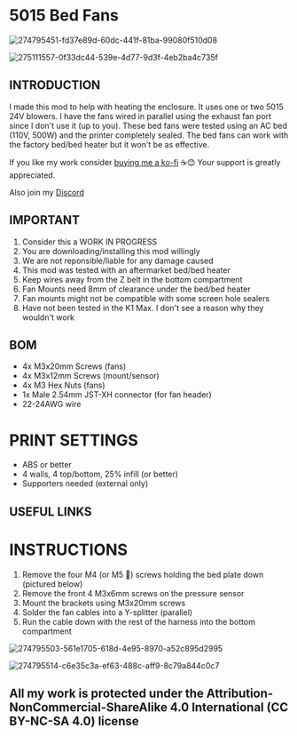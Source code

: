 # 5015 Bed Fans

![274795451-fd37e89d-60dc-441f-81ba-99080f510d08](https://github.com/DerrickDarrell/Creality-K1-K1-Max/assets/145330457/c98e4d41-0395-4537-8473-0910950deccc)

![275111557-0f33dc44-539e-4d77-9d3f-4eb2ba4c735f](https://github.com/DerrickDarrell/Creality-K1-K1-Max/assets/145330457/657c3ca9-4618-46a9-a460-325cf330ca16)



## INTRODUCTION
I made this mod to help with heating the enclosure. It uses one or two 5015 24V blowers. I have the fans wired in parallel using the exhaust fan port since I don't use it (up to you). These bed fans were tested using an AC bed (110V, 500W) and the printer completely sealed. The bed fans can work with the factory bed/bed heater but it won't be as effective. 

If you like my work consider [buying me a ko-fi](https://ko-fi.com/derrickdarrell) ☕😊 Your support is greatly appreciated.

Also join my [Discord](http://discord.gg/novusterminus)


## IMPORTANT
 
 1. Consider this a WORK IN PROGRESS
 2. You are downloading/installing this mod willingly
 3. We are not reponsible/liable for any damage caused
 4. This mod was tested with an aftermarket bed/bed heater
 5. Keep wires away from the Z belt in the bottom compartment
 6. Fan Mounts need 8mm of clearance under the bed/bed heater
 7. Fan mounts might not be compatible with some screen hole sealers
 8. Have not been tested in the K1 Max. I don't see a reason why they wouldn't work


## BOM

-  4x M3x20mm Screws (fans)
-  4x M3x12mm Screws (mount/sensor)
-  4x M3 Hex Nuts (fans)
-  1x Male 2.54mm JST-XH connector (for fan header)
-  22-24AWG wire


# PRINT SETTINGS

-  ABS or better
-  4 walls, 4 top/bottom, 25% infill (or better)
-  Supporters needed (external only)


## USEFUL LINKS


# INSTRUCTIONS

1. Remove the four M4 (or M5 🤨) screws holding the bed plate down (pictured below)
2. Remove the front 4 M3x6mm screws on the pressure sensor
3. Mount the brackets using M3x20mm screws
4. Solder the fan cables into a Y-splitter (parallel)
5. Run the cable down with the rest of the harness into the bottom compartment


![274795503-561e1705-618d-4e95-8970-a52c895d2995](https://github.com/DerrickDarrell/Creality-K1-K1-Max/assets/145330457/6b733dad-ef22-47a4-b873-dbb86d7e4d19)

![274795514-c6e35c3a-ef63-488c-aff9-8c79a844c0c7](https://github.com/DerrickDarrell/Creality-K1-K1-Max/assets/145330457/5d7237b3-54d9-42f7-afd6-d5d578a16555)



## All my work is protected under the **Attribution-NonCommercial-ShareAlike 4.0 International (CC BY-NC-SA 4.0)** license
